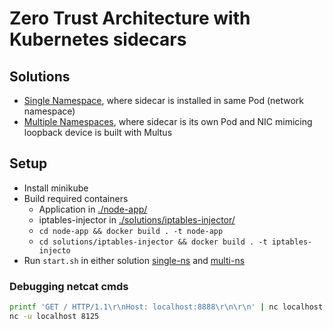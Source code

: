 # Zero Trust Architecture with Kubernetes sidecars

## Solutions

- [Single Namespace](solutions/single-ns), where sidecar is installed in same Pod (network namespace)
- [Multiple Namespaces](solutions/single-ns), where sidecar is its own Pod and NIC mimicing loopback device is built with Multus

## Setup

- Install minikube
- Build required containers
  - Application in [./node-app/](node-app/)
  - iptables-injector in [./solutions/iptables-injector/](solutions/iptables-injector/)
  - `cd node-app && docker build . -t node-app`
  - `cd solutions/iptables-injector && docker build . -t iptables-injecto`
- Run `start.sh` in either solution [single-ns](solutions/single-ns) and [multi-ns](solutions/multi-ns)

### Debugging netcat cmds

```bash
printf 'GET / HTTP/1.1\r\nHost: localhost:8888\r\n\r\n' | nc localhost 8888
nc -u localhost 8125
```

